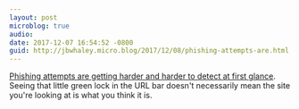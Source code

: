 ```yaml
---
layout: post
microblog: true
audio: 
date: 2017-12-07 16:54:52 -0800
guid: http://jbwhaley.micro.blog/2017/12/08/phishing-attempts-are.html
---
```

[Phishing attempts are getting harder and harder to detect at first glance](https://krebsonsecurity.com/2017/12/phishers-are-upping-their-game-so-should-you/). Seeing that little green lock in the URL bar doesn't necessarily mean the site you're looking at is what you think it is. 
